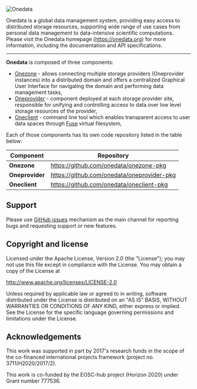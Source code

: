 
![Onedata](resources/logo.png)

Onedata is a global data management system, providing easy
access to distributed storage resources, supporting wide range of use cases from
personal data management to data-intensive scientific computations.
Please visit the Onedata homepage (https://onedata.org) for more information, including the documentation and API specifications.

---

**Onedata** is composed of three components:

  * [Onezone](https://onedata.org/docs/doc/administering_onedata/onezone_overview.html) -
    allows connecting multiple storage providers (Oneprovider
    instances) into a distributed domain and offers a centralized Graphical User
    Interface for navigating the domain and performing data management tasks,
  * [Oneprovider](https://onedata.org/docs/doc/administering_onedata/provider_overview.html) -
    component deployed at each storage
    provider site, responsible for unifying and controlling access to data over
    low level storage resources of the provider,
  * [Oneclient](https://onedata.org/docs/doc/using_onedata/oneclient.html) -
    command line tool which enables transparent access to user data spaces
    through [Fuse](https://github.com/libfuse/libfuse) virtual filesystem,

Each of those components has its own code repository listed in the table below:


| Component | Repository      | 
|----------------------|---------------------|
| **Onezone** | https://github.com/onedata/onezone-pkg | 
| **Oneprovider** | https://github.com/onedata/oneprovider-pkg | 
| **Oneclient** | https://github.com/onedata/oneclient-pkg |


## Support

Please use [GitHub issues](https://github.com/onedata/onedata/issues) mechanism
as the main channel for reporting bugs and requesting support or new features.

## Copyright and license

Licensed under the Apache License, Version 2.0 (the "License");
you may not use this file except in compliance with the License.
You may obtain a copy of the License at

http://www.apache.org/licenses/LICENSE-2.0

Unless required by applicable law or agreed to in writing, software
distributed under the License is distributed on an "AS IS" BASIS,
WITHOUT WARRANTIES OR CONDITIONS OF ANY KIND, either express or implied.
See the License for the specific language governing permissions and
limitations under the License.

## Acknowledgements
This work was supported in part by 2017's research funds in the scope of the
co-financed international projects framework (project no. 3711/H2020/2017/2).

This work is co-funded by the EOSC-hub project (Horizon 2020) under Grant number 777536.
